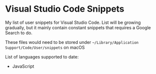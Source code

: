 # Visual Studio Code Snippets

My list of user snippets for Visual Studio Code. List will be growing gradually, but it mainly contain constant snippets that requires a Google Search to do.

These files would need to be stored under `~/Library/Application Support/Code/User/snippets` on macOS 

List of languages supported to date:

* JavaScript

